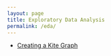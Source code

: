 ```yaml
---
layout: page
title: Exploratory Data Analysis
permalink: /eda/
---
```

- [Creating a Kite Graph](http://rpubs.com/thoughtfulbloke/kitegraph)
